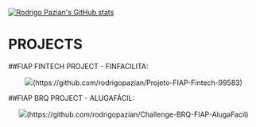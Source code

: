 <p align="center">
            
  [![Rodrigo Pazian's GitHub stats](https://github-readme-stats.vercel.app/api?username=rodrigopazian&theme=cobalt&show_icons=true)](https://github.com/rodrigopazian/github-readme-stats)
</p>





# PROJECTS

##FIAP FINTECH PROJECT - FINFACILITA:

<p align="center"><img src="rodrigopazian/images/Finfacilita.png">(https://github.com/rodrigopazian/Projeto-FIAP-Fintech-99583)</p>



##FIAP BRQ PROJECT - ALUGAFÁCIL:


<p align="center"><img src="rodrigopazian/images/Alugafacil.png">(https://github.com/rodrigopazian/Challenge-BRQ-FIAP-AlugaFacil)</p>




